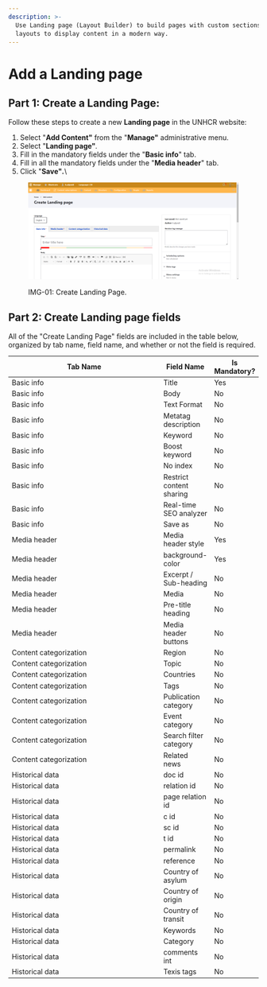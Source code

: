```yaml
---
description: >-
  Use Landing page (Layout Builder) to build pages with custom sections and
  layouts to display content in a modern way.
---
```


# Add a Landing page

## **Part 1: Create a Landing Page:**

Follow these steps to create a new **Landing page** in the UNHCR website:

1. Select "**Add Content"** from the "**Manage"** administrative menu.
2. Select "**Landing page"**_._
3. Fill in the mandatory fields under the "**Basic info**" tab.
4. Fill in all the mandatory fields under the "**Media header**" tab.
5. Click "**Save"**_**.**_\\

<figure><img src="../../../../drupal-platform-docs/.gitbook/assets/image (57).png" alt=""><figcaption><p>IMG-01: Create Landing Page.</p></figcaption></figure>

## Part 2: Create Landing page fields

All of the "Create Landing Page" fields are included in the table below, organized by tab name, field name, and whether or not the field is required.

<table data-full-width="true"><thead><tr><th width="345.6666666666667">Tab Name</th><th>Field Name</th><th>Is Mandatory?</th></tr></thead><tbody><tr><td>Basic info</td><td>Title</td><td>Yes</td></tr><tr><td>Basic info</td><td>Body</td><td>No</td></tr><tr><td>Basic info</td><td>Text Format</td><td>No</td></tr><tr><td>Basic info</td><td>Metatag description</td><td>No</td></tr><tr><td>Basic info</td><td>Keyword</td><td>No</td></tr><tr><td>Basic info</td><td>Boost keyword</td><td>No</td></tr><tr><td>Basic info</td><td>No index</td><td>No</td></tr><tr><td>Basic info</td><td>Restrict content sharing</td><td>No</td></tr><tr><td>Basic info</td><td>Real-time SEO analyzer</td><td>No</td></tr><tr><td>Basic info</td><td>Save as</td><td>No</td></tr><tr><td>Media header</td><td>Media header style</td><td>Yes</td></tr><tr><td>Media header</td><td>background-color</td><td>Yes</td></tr><tr><td>Media header</td><td>Excerpt / Sub-heading</td><td>No</td></tr><tr><td>Media header</td><td>Media</td><td>No</td></tr><tr><td>Media header</td><td>Pre-title heading<br></td><td>No</td></tr><tr><td>Media header</td><td>Media header buttons<br></td><td>No</td></tr><tr><td>Content categorization</td><td>Region</td><td>No</td></tr><tr><td>Content categorization</td><td>Topic</td><td>No</td></tr><tr><td>Content categorization</td><td>Countries</td><td>No</td></tr><tr><td>Content categorization</td><td>Tags</td><td>No</td></tr><tr><td>Content categorization</td><td>Publication category</td><td>No</td></tr><tr><td>Content categorization</td><td>Event category</td><td>No</td></tr><tr><td>Content categorization</td><td>Search filter category</td><td>No</td></tr><tr><td>Content categorization</td><td>Related news</td><td>No</td></tr><tr><td>Historical data</td><td>doc id</td><td>No</td></tr><tr><td>Historical data</td><td>relation id</td><td>No</td></tr><tr><td>Historical data</td><td>page relation id</td><td>No</td></tr><tr><td>Historical data</td><td>c id</td><td>No</td></tr><tr><td>Historical data</td><td>sc id<br></td><td>No</td></tr><tr><td>Historical data</td><td>t id</td><td>No</td></tr><tr><td>Historical data</td><td>permalink</td><td>No</td></tr><tr><td>Historical data</td><td>reference</td><td>No</td></tr><tr><td>Historical data</td><td>Country of asylum</td><td>No</td></tr><tr><td>Historical data</td><td>Country of origin</td><td>No</td></tr><tr><td>Historical data</td><td>Country of transit</td><td>No</td></tr><tr><td>Historical data</td><td>Keywords<br></td><td>No</td></tr><tr><td>Historical data</td><td>Category</td><td>No</td></tr><tr><td>Historical data</td><td>comments int</td><td>No</td></tr><tr><td>Historical data</td><td>Texis tags</td><td>No</td></tr></tbody></table>
